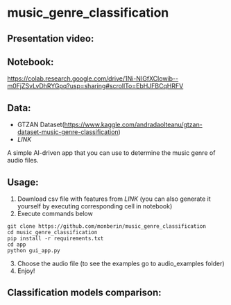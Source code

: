 # music_genre_classification

## Presentation video:

## Notebook:
https://colab.research.google.com/drive/1Ni-NIGfXClowib--m0FjZSvLvDhRYGpq?usp=sharing#scrollTo=EbHJFBCqHRFV

## Data: 
-  GTZAN Dataset(https://www.kaggle.com/andradaolteanu/gtzan-dataset-music-genre-classification)
-  *LINK*

A simple AI-driven app that you can use to determine the music genre of audio files.

## Usage:
1. Download csv file with features from *LINK* (you can also generate it yourself by executing corresponding cell in notebook)
2. Execute commands below
 ```
git clone https://github.com/monberin/music_genre_classification
cd music_genre_classification
pip install -r requirements.txt
cd app 
python gui_app.py
```
3. Choose the audio file (to see the examples go to audio_examples folder)
4. Enjoy!

## Classification models comparison:
